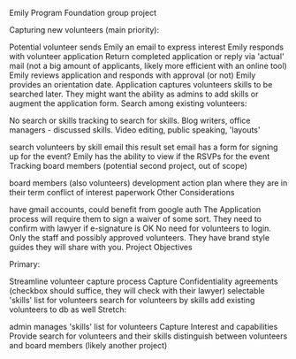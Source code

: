 Emily Program Foundation group project

Capturing new volunteers (main priority):

Potential volunteer sends Emily an email to express interest
Emily responds with volunteer application
Return completed application or reply via 'actual' mail (not a big amount of applicants, likely more efficient with an online tool)
Emily reviews application and responds with approval (or not)
Emily provides an orientation date.
Application captures volunteers skills to be searched later. They might want the ability as admins to add skills or augment the application form.
Search among existing volunteers:

No search or skills tracking to search for skills. Blog writers, office managers - discussed skills. Video editing, public speaking, 'layouts'

search volunteers by skill
email this result set
email has a form for signing up for the event?
Emily has the ability to view if the RSVPs for the event
Tracking board members (potential second project, out of scope)

board members (also volunteers)
development action plan
where they are in their term
conflict of interest paperwork
Other Considerations

have gmail accounts, could benefit from google auth
The Application process will require them to sign a waiver of some sort. They need to confirm with lawyer if e-signature is OK
No need for volunteers to login. Only the staff and possibly approved volunteers.
They have brand style guides they will share with you.
Project Objectives

Primary:

Streamline volunteer capture process
Capture Confidentiality agreements (checkbox should suffice, they will check with their lawyer)
selectable 'skills' list for volunteers
search for volunteers by skills
add existing volunteers to db as well
Stretch:

admin manages 'skills' list for volunteers
Capture Interest and capabilities
Provide search for volunteers and their skills
distinguish between volunteers and board members (likely another project)
